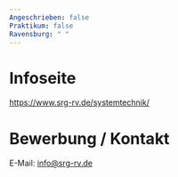```yaml
---
Angeschrieben: false
Praktikum: false
Ravensburg: " "
---
```

# Infoseite #
https://www.srg-rv.de/systemtechnik/

#  Bewerbung / Kontakt #
E-Mail: info@srg-rv.de
